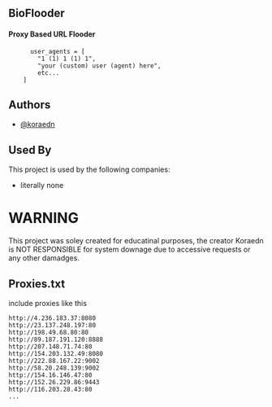 
## BioFlooder

#### Proxy Based URL Flooder

```
      user_agents = [
        "1 (1) 1 (1) 1",
        "your (custom) user (agent) here",
        etc...
    ]
```


## Authors

- [@koraedn](https://www.github.com/koraedn)


## Used By

This project is used by the following companies:

- literally none

# WARNING
This project was soley created for educatinal purposes, the creator Koraedn is NOT RESPONSIBLE for system downage due to accessive requests or any other damadges.
## Proxies.txt

include proxies like this

```
http://4.236.183.37:8080
http://23.137.248.197:80
http://198.49.68.80:80
http://89.187.191.120:8888
http://207.148.71.74:80
http://154.203.132.49:8080
http://222.88.167.22:9002
http://58.20.248.139:9002
http://154.16.146.47:80
http://152.26.229.86:9443
http://116.203.28.43:80
...
```
    
